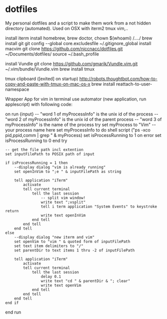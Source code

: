 dotfiles
========

My personal dotfiles and a script to make them work from a not hidden directory (automated).
Used on OSX with iterm2 tmux vim,..

install iterm
install homebrew, brew doctor, chown $(whoami) /..../
brew install git
git config --global core.excludesfile ~/.gitignore_global
install macvim
git clone https://github.com/niccnacc/dotfiles.git ~/Documents/dotfiles/
source ~/.bash_profile

install Vundle git clone https://github.com/gmarik/Vundle.vim.git ~/.vim/bundle/Vundle.vim
brew install tmux

tmux clipboard ([exited] on startup)
http://robots.thoughtbot.com/how-to-copy-and-paste-with-tmux-on-mac-os-x
brew install reattach-to-user-namespace



Wrapper App for vim in terminal
use automator (new application, run applescript) with following code:

on run {input}
	-- "word 1 of myProcessInfo" is the unix id of the process
	-- "word 2 of myProcessInfo" is the unix id of the parent process
	-- "word 3 of myProcessInfo" is the name of the process
	try
		set myProcess to "Vim" -- your process name here
		set myProcessInfo to do shell script ("ps -xco pid,ppid,comm | grep " & myProcess)
		set isProcessRunning to 1
	on error
		set isProcessRunning to 0
	end try

	-- get the file path incl extention
	set inputFilePath to POSIX path of input

	if isProcessRunning = 1 then
		--display dialog "vim is already running"
		set openInVim to ";e " & inputFilePath as string

		tell application "iTerm"
			activate
			tell current terminal
				tell the last session
					-- split vim window!
					write text ";vsplit"
					tell i term application "System Events" to keystroke return
					write text openInVim
				end tell
			end tell
		end tell
	else
		--display dialog "new iterm and vim"
		set openVim to "vim " & quoted form of inputFilePath
		set text item delimiters to "/"
		set parentDir to text items 1 thru -2 of inputFilePath

		tell application "iTerm"
			activate
			tell current terminal
				tell the last session
					delay 0.1
					write text "cd " & parentDir & "; clear"
					write text openVim
				end tell
			end tell
		end tell
	end if
end run
